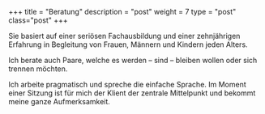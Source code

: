 +++
title = "Beratung"
description = "post"
weight = 7
type = "post"
class="post"
+++

Sie basiert auf einer seriösen Fachausbildung und einer zehnjährigen Erfahrung in Begleitung von Frauen, Männern und Kindern jeden Alters.

Ich berate auch Paare, welche es werden – sind – bleiben wollen oder sich trennen möchten.

Ich arbeite pragmatisch und spreche die einfache Sprache. Im Moment einer Sitzung ist für mich der Klient der zentrale Mittelpunkt und bekommt meine ganze Aufmerksamkeit.